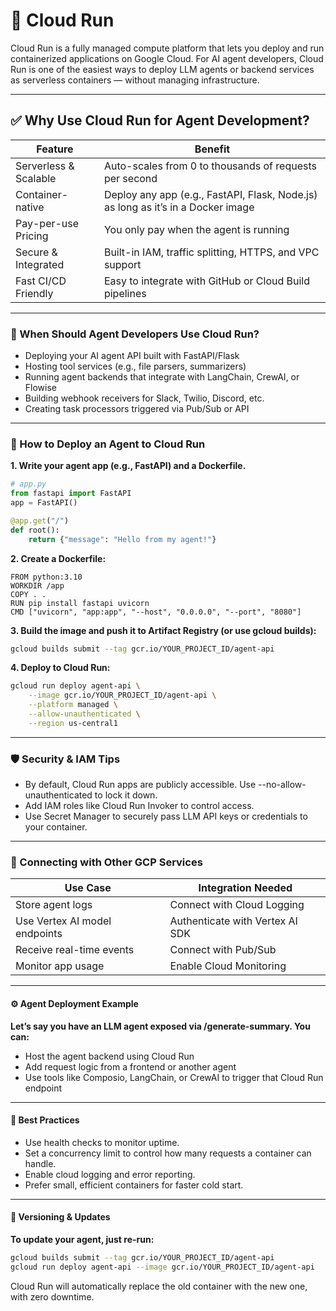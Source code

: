 # 🚀 Cloud Run

Cloud Run is a fully managed compute platform that lets you deploy and run containerized applications on Google Cloud. For AI agent developers, Cloud Run is one of the easiest ways to deploy LLM agents or backend services as serverless containers — without managing infrastructure.

---
## ✅ Why Use Cloud Run for Agent Development?

| Feature               | Benefit                                                                          |
| --------------------- | -------------------------------------------------------------------------------- |
| Serverless & Scalable | Auto-scales from 0 to thousands of requests per second                           |
| Container-native      | Deploy any app (e.g., FastAPI, Flask, Node.js) as long as it’s in a Docker image |
| Pay-per-use Pricing   | You only pay when the agent is running                                           |
| Secure & Integrated   | Built-in IAM, traffic splitting, HTTPS, and VPC support                          |
| Fast CI/CD Friendly   | Easy to integrate with GitHub or Cloud Build pipelines                           |

----

### 🔧 When Should Agent Developers Use Cloud Run?
- Deploying your AI agent API built with FastAPI/Flask
- Hosting tool services (e.g., file parsers, summarizers)
- Running agent backends that integrate with LangChain, CrewAI, or Flowise
- Building webhook receivers for Slack, Twilio, Discord, etc.
- Creating task processors triggered via Pub/Sub or API

---

### 🚀 How to Deploy an Agent to Cloud Run
**1. Write your agent app (e.g., FastAPI) and a Dockerfile.**
```python
# app.py
from fastapi import FastAPI
app = FastAPI()

@app.get("/")
def root():
    return {"message": "Hello from my agent!"}
```
**2. Create a Dockerfile:**
```docker
FROM python:3.10
WORKDIR /app
COPY . .
RUN pip install fastapi uvicorn
CMD ["uvicorn", "app:app", "--host", "0.0.0.0", "--port", "8080"]
```
**3. Build the image and push it to Artifact Registry (or use gcloud builds):**

```bash
gcloud builds submit --tag gcr.io/YOUR_PROJECT_ID/agent-api
```

**4. Deploy to Cloud Run:**
```bash
gcloud run deploy agent-api \
    --image gcr.io/YOUR_PROJECT_ID/agent-api \
    --platform managed \
    --allow-unauthenticated \
    --region us-central1
```
---

### 🛡️ Security & IAM Tips
- By default, Cloud Run apps are publicly accessible. Use --no-allow-unauthenticated to lock it down.
- Add IAM roles like Cloud Run Invoker to control access.
- Use Secret Manager to securely pass LLM API keys or credentials to your container.

---

### 🧩 Connecting with Other GCP Services
| Use Case                      | Integration Needed              |
| ----------------------------- | ------------------------------- |
| Store agent logs              | Connect with Cloud Logging      |
| Use Vertex AI model endpoints | Authenticate with Vertex AI SDK |
| Receive real-time events      | Connect with Pub/Sub            |
| Monitor app usage             | Enable Cloud Monitoring         |

----
#### ⚙️ Agent Deployment Example
**Let’s say you have an LLM agent exposed via /generate-summary. You can:**

- Host the agent backend using Cloud Run
- Add request logic from a frontend or another agent
- Use tools like Composio, LangChain, or CrewAI to trigger that Cloud Run endpoint

---

#### 📌 Best Practices
- Use health checks to monitor uptime.
- Set a concurrency limit to control how many requests a container can handle.
- Enable cloud logging and error reporting.
- Prefer small, efficient containers for faster cold start.

---

#### 🔄 Versioning & Updates
**To update your agent, just re-run:**
```bash
gcloud builds submit --tag gcr.io/YOUR_PROJECT_ID/agent-api
gcloud run deploy agent-api --image gcr.io/YOUR_PROJECT_ID/agent-api
```
Cloud Run will automatically replace the old container with the new one, with zero downtime.